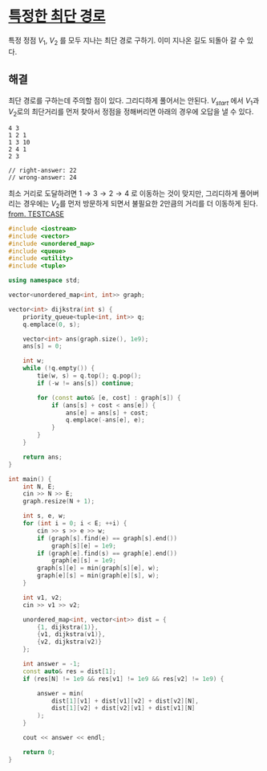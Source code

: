 # [특정한 최단 경로](https://www.acmicpc.net/problem/1504)

특정 정점 $V_1$, $V_2$ 를 모두 지나는 최단 경로 구하기. 이미 지나온 길도 되돌아 갈 수 있다.

## 해결

최단 경로를 구하는데 주의할 점이 있다. 그리디하게 풀어서는 안된다. $V_{start}$ 에서 $V_1$과 $V_2$로의 최단거리를 먼저 찾아서 정점을 정해버리면 아래의 경우에 오답을 낼 수 있다.
```pre
4 3
1 2 1
1 3 10
2 4 1
2 3

// right-answer: 22
// wrong-answer: 24
```
최소 거리로 도달하려면 $1\rightarrow 3\rightarrow 2 \rightarrow 4$ 로 이동하는 것이 맞지만, 그리디하게 풀어버리는 경우에는 $V_2$를 먼저 방문하게 되면서 불필요한 2만큼의 거리를 더 이동하게 된다. [from. TESTCASE](https://www.acmicpc.net/board/view/122672)



```cpp
#include <iostream>
#include <vector>
#include <unordered_map>
#include <queue>
#include <utility>
#include <tuple>

using namespace std;

vector<unordered_map<int, int>> graph;

vector<int> dijkstra(int s) {
	priority_queue<tuple<int, int>> q;
	q.emplace(0, s);

	vector<int> ans(graph.size(), 1e9);
	ans[s] = 0;

	int w;
	while (!q.empty()) {
		tie(w, s) = q.top(); q.pop();
		if (-w != ans[s]) continue;

		for (const auto& [e, cost] : graph[s]) {
			if (ans[s] + cost < ans[e]) {
				ans[e] = ans[s] + cost;
				q.emplace(-ans[e], e);
			}
		}
	}

	return ans;
}

int main() {
	int N, E;
	cin >> N >> E;
	graph.resize(N + 1);

	int s, e, w;
	for (int i = 0; i < E; ++i) {
		cin >> s >> e >> w;
		if (graph[s].find(e) == graph[s].end())
			graph[s][e] = 1e9;
		if (graph[e].find(s) == graph[e].end())
			graph[e][s] = 1e9;
		graph[s][e] = min(graph[s][e], w);
		graph[e][s] = min(graph[e][s], w);
	}

	int v1, v2;
	cin >> v1 >> v2;

	unordered_map<int, vector<int>> dist = {
		{1, dijkstra(1)},
		{v1, dijkstra(v1)},
		{v2, dijkstra(v2)}
	};

	int answer = -1;
	const auto& res = dist[1];
	if (res[N] != 1e9 && res[v1] != 1e9 && res[v2] != 1e9) {

		answer = min(
			dist[1][v1] + dist[v1][v2] + dist[v2][N],
			dist[1][v2] + dist[v2][v1] + dist[v1][N]
		);
	}

	cout << answer << endl;

	return 0;
}
```